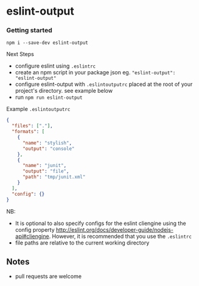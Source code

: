 eslint-output
========

### Getting started

```shell
npm i --save-dev eslint-output
```
Next Steps

- configure eslint using `.eslintrc`
- create an npm script in your package json eg. `"eslint-output": "eslint-output"`
- configure eslint-output with `.eslintoutputrc` placed at the root of your project's directory. see example below
- run `npm run eslint-output`


Example `.eslintoutputrc`

```json
{
  "files": ["."],
  "formats": [
    {
      "name": "stylish",
      "output": "console"
    },
    {
      "name": "junit",
      "output": "file",
      "path": "tmp/junit.xml"
    }
  ],
  "config": {}
}
```
NB: 

- It is optional to also specify configs for the 
eslint cliengine using the config property http://eslint.org/docs/developer-guide/nodejs-api#cliengine. However, it is recommended that you use the `.eslintrc`
- file paths are relative to the current working directory

## Notes
- pull requests are welcome

